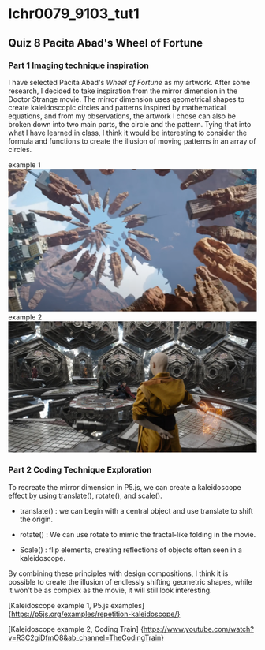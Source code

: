 # Ichr0079_9103_tut1
## Quiz 8 Pacita Abad's Wheel of Fortune
### **Part 1 Imaging technique inspiration**
I have selected Pacita Abad's *Wheel of Fortune* as my artwork. After some research, I decided to take inspiration from the mirror dimension in the Doctor Strange movie. The mirror dimension uses geometrical shapes to create kaleidoscopic circles and patterns inspired by mathematical equations, and from my observations, the artwork I chose can also be broken down into two main parts, the circle and the pattern. Tying that into what I have learned in class, I think it would be interesting to consider the formula and functions to create the illusion of moving patterns in an array of circles.

example 1
![mirror dimension image](readmeImages\Example_1.png)
example 2
![mirror dimension image](readmeImages\Example_2.jpg)

### **Part 2 Coding Technique Exploration**

 To recreate the mirror dimension in P5.js, we can create a kaleidoscope effect by using translate(), rotate(), and scale().

- translate() : we can begin with a central object and use translate to shift the   origin.

- rotate() : We can use rotate to mimic the fractal-like folding in the movie.

- Scale() : flip elements, creating reflections of objects often seen in a kaleidoscope.

By combining these principles with design compositions, I think it is possible to create the illusion of endlessly shifting geometric shapes, while it won’t be as complex as the movie, it will still look interesting.

[Kaleidoscope example 1, P5.js examples] {https://p5js.org/examples/repetition-kaleidoscope/}

[Kaleidoscope example 2, Coding Train] {https://www.youtube.com/watch?v=R3C2giDfmO8&ab_channel=TheCodingTrain}

